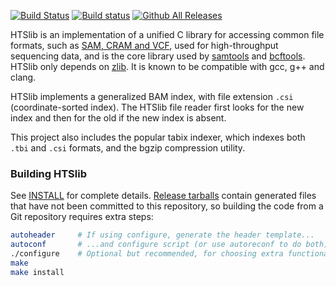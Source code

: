 [![Build Status](https://api.cirrus-ci.com/github/samtools/htslib.svg?branch=develop)](https://api.cirrus-ci.com/github/samtools/htslib)
[![Build status](https://ci.appveyor.com/api/projects/status/v46hkwyfjp3l8nd3/branch/develop?svg=true)](https://ci.appveyor.com/project/samtools/htslib/branch/develop)
[![Github All Releases](https://img.shields.io/github/downloads/samtools/htslib/total.svg)](https://github.com/samtools/htslib)

HTSlib is an implementation of a unified C library for accessing common file
formats, such as [SAM, CRAM and VCF][1], used for high-throughput sequencing
data, and is the core library used by [samtools][2] and [bcftools][3].
HTSlib only depends on [zlib][4].
It is known to be compatible with gcc, g++ and clang.

HTSlib implements a generalized BAM index, with file extension `.csi`
(coordinate-sorted index). The HTSlib file reader first looks for the new index
and then for the old if the new index is absent.

This project also includes the popular tabix indexer, which indexes both `.tbi`
and `.csi` formats, and the bgzip compression utility.

[1]: http://samtools.github.io/hts-specs/
[2]: http://github.com/samtools/samtools
[3]: http://samtools.github.io/bcftools/
[4]: http://zlib.net/

### Building HTSlib

See [INSTALL](INSTALL) for complete details.
[Release tarballs][download] contain generated files that have not been
committed to this repository, so building the code from a Git repository
requires extra steps:

```sh
autoheader     # If using configure, generate the header template...
autoconf       # ...and configure script (or use autoreconf to do both)
./configure    # Optional but recommended, for choosing extra functionality
make
make install
```

[download]: http://www.htslib.org/download/
